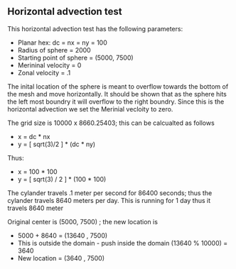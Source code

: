 Horizontal advection test
-------------------------

This horizontal advection test has the following parameters:

  * Planar hex: dc = nx = ny = 100
  * Radius of sphere = 2000
  * Starting point of sphere = (5000, 7500) 
  * Merininal velocity = 0
  * Zonal velocity = .1


The inital location of the sphere is meant to overflow towards the bottom of the mesh and
move horizontally. It should be shown that as the sphere hits the left most boundry it
will overflow to the right boundry. Since this is the horizontal advection we set the 
Merinial vecloity to zero.

The grid size is 10000 x 8660.25403; this can be calcualted as follows
  * x = dc * nx 
  * y = [ sqrt(3)/2 ] * (dc * ny)

Thus:
  * x = 100 * 100 
  * y = [ sqrt(3) / 2 ] * (100 * 100)

The cylander travels .1 meter per second for 86400 seconds; thus the cylander
travels 8640 meters per day. This is running for 1 day thus it travels 8640 meter

Original center is (5000, 7500) ; the new location is
  * 5000 + 8640 = (13640 , 7500)
  * This is outside the domain - push inside the domain (13640 % 10000) = 3640
  * New location = (3640 , 7500)

